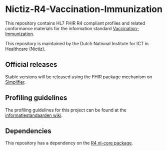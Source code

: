 # Nictiz-R4-Vaccination-Immunization

This repository contains HL7 FHIR R4 compliant profiles and related conformance materials for the information standard [Vaccination-Immunization](https://informatiestandaarden.nictiz.nl/wiki/imm:Landingspagina_Vaccinatie_Immunisatie).

This repository is maintained by the Dutch National Institute for ICT in Healthcare (Nictiz).

## Official releases

Stable versions will be released using the FHIR package mechanism on [Simplifier](https://simplifier.net/packages).

## Profiling guidelines

The profiling guidelines for this project can be found at the [informatiestandaarden wiki](http://informatiestandaarden.nictiz.nl/wiki/FHIR:V1.0_FHIR_Profiling_Guidelines_R4).

## Dependencies

This repository has a dependency on the [R4 nl-core package](https://simplifier.net/packages/nictiz.fhir.nl.r4.nl-core).